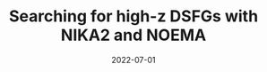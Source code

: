 ---
title: "Searching for high-z DSFGs with NIKA2 and NOEMA"
collection: "publications"
category: "co_procs"
permalink: /publications/2022EPJWC25700006B
date: 2022-07-01
venue: "mm Universe @ NIKA2 - Observing the mm Universe with the NIKA2 Camera"
citation: "Bing, L., Adam, R., Ade, P., et al. (2022), mm Universe @ NIKA2 - Observing the mm Universe with the NIKA2 Camera, 257, 00006."
---